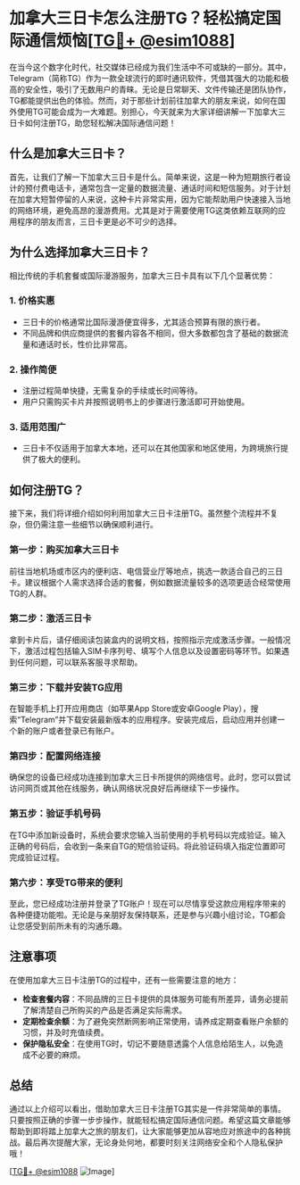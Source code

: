# 加拿大三日卡怎么注册TG？轻松搞定国际通信烦恼[[TG💪+ @esim1088](https://t.me/s/esim1088)]

在当今这个数字化时代，社交媒体已经成为我们生活中不可或缺的一部分。其中，Telegram（简称TG）作为一款全球流行的即时通讯软件，凭借其强大的功能和极高的安全性，吸引了无数用户的青睐。无论是日常聊天、文件传输还是团队协作，TG都能提供出色的体验。然而，对于那些计划前往加拿大的朋友来说，如何在国外使用TG可能会成为一大难题。别担心，今天就来为大家详细讲解一下加拿大三日卡如何注册TG，助您轻松解决国际通信问题！

## 什么是加拿大三日卡？

首先，让我们了解一下加拿大三日卡是什么。简单来说，这是一种为短期旅行者设计的预付费电话卡，通常包含一定量的数据流量、通话时间和短信服务。对于计划在加拿大短暂停留的人来说，这种卡片非常实用，因为它能帮助用户快速接入当地的网络环境，避免高昂的漫游费用。尤其是对于需要使用TG这类依赖互联网的应用程序的朋友而言，三日卡更是必不可少的选择。

## 为什么选择加拿大三日卡？

相比传统的手机套餐或国际漫游服务，加拿大三日卡具有以下几个显著优势：

### 1. **价格实惠**
   - 三日卡的价格通常比国际漫游便宜得多，尤其适合预算有限的旅行者。
   - 不同品牌和供应商提供的套餐内容各不相同，但大多数都包含了基础的数据流量和通话时长，性价比非常高。

### 2. **操作简便**
   - 注册过程简单快捷，无需复杂的手续或长时间等待。
   - 用户只需购买卡片并按照说明书上的步骤进行激活即可开始使用。

### 3. **适用范围广**
   - 三日卡不仅适用于加拿大本地，还可以在其他国家和地区使用，为跨境旅行提供了极大的便利。

## 如何注册TG？

接下来，我们将详细介绍如何利用加拿大三日卡注册TG。虽然整个流程并不复杂，但仍需注意一些细节以确保顺利进行。

### 第一步：购买加拿大三日卡

前往当地机场或市区内的便利店、电信营业厅等地点，挑选一款适合自己的三日卡。建议根据个人需求选择合适的套餐，例如数据流量较多的选项更适合经常使用TG的人群。

### 第二步：激活三日卡

拿到卡片后，请仔细阅读包装盒内的说明文档，按照指示完成激活步骤。一般情况下，激活过程包括输入SIM卡序列号、填写个人信息以及设置密码等环节。如果遇到任何问题，可以联系客服寻求帮助。

### 第三步：下载并安装TG应用

在智能手机上打开应用商店（如苹果App Store或安卓Google Play），搜索“Telegram”并下载安装最新版本的应用程序。安装完成后，启动应用并创建一个新的账户或者登录已有账户。

### 第四步：配置网络连接

确保您的设备已经成功连接到加拿大三日卡所提供的网络信号。此时，您可以尝试访问网页或其他在线服务，确认网络状况良好后再继续下一步操作。

### 第五步：验证手机号码

在TG中添加新设备时，系统会要求您输入当前使用的手机号码以完成验证。输入正确的号码后，会收到一条来自TG的短信验证码。将此验证码填入指定位置即可完成验证过程。

### 第六步：享受TG带来的便利

至此，您已经成功注册并登录了TG账户！现在可以尽情享受这款应用程序带来的各种便捷功能啦。无论是与亲朋好友保持联系，还是参与兴趣小组讨论，TG都会让您感受到前所未有的沟通乐趣。

## 注意事项

在使用加拿大三日卡注册TG的过程中，还有一些需要注意的地方：

- **检查套餐内容**：不同品牌的三日卡提供的具体服务可能有所差异，请务必提前了解清楚自己所购买的产品是否满足实际需求。
- **定期检查余额**：为了避免突然断网影响正常使用，请养成定期查看账户余额的习惯，并及时充值续费。
- **保护隐私安全**：在使用TG时，切记不要随意透露个人信息给陌生人，以免造成不必要的麻烦。

## 总结

通过以上介绍可以看出，借助加拿大三日卡注册TG其实是一件非常简单的事情。只要按照正确的步骤一步步操作，就能轻松搞定国际通信问题。希望这篇文章能够帮助到即将踏上加拿大之旅的朋友们，让大家能够更加从容地应对旅途中的各种挑战。最后再次提醒大家，无论身处何地，都要时刻关注网络安全和个人隐私保护哦！

[[TG💪+ @esim1088](https://t.me/s/esim1088) ![Image](https://i.postimg.cc/4NQfJmqS/Snipaste-2025-05-13-00-14-12.png)]